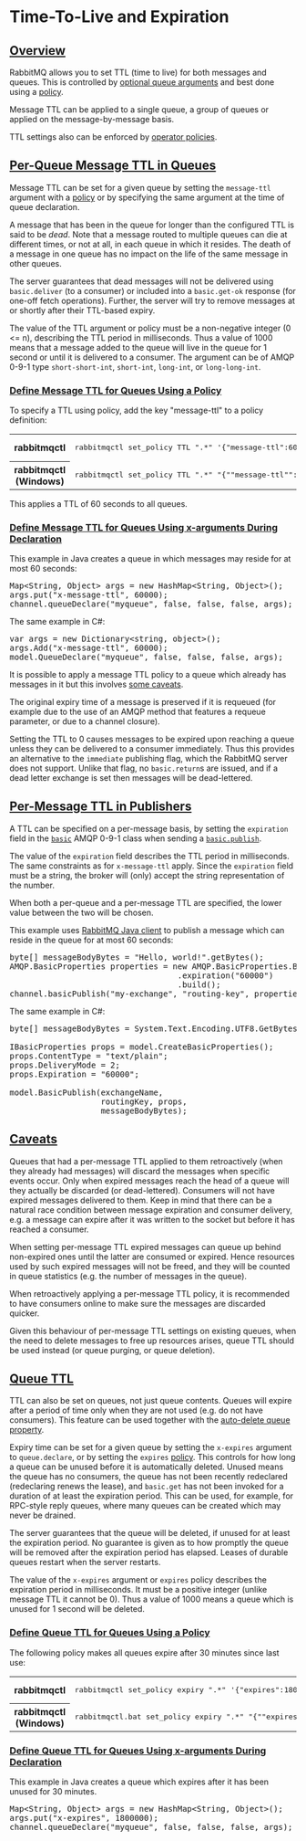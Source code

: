 <!--
Copyright (c) 2007-2022 VMware, Inc. or its affiliates.

All rights reserved. This program and the accompanying materials
are made available under the terms of the under the Apache License,
Version 2.0 (the "License”); you may not use this file except in compliance
with the License. You may obtain a copy of the License at

https://www.apache.org/licenses/LICENSE-2.0

Unless required by applicable law or agreed to in writing, software
distributed under the License is distributed on an "AS IS" BASIS,
WITHOUT WARRANTIES OR CONDITIONS OF ANY KIND, either express or implied.
See the License for the specific language governing permissions and
limitations under the License.
-->

# Time-To-Live and Expiration

## <a id="overview" class="anchor" href="#overview">Overview</a>

RabbitMQ allows you to set TTL (time to live) for both messages and queues.
This is controlled by [optional queue arguments](queues.html) and best done using a [policy](./parameters.html).

Message TTL can be applied to a single queue, a group of
queues or applied on the message-by-message basis.

TTL settings also can be enforced by [operator policies](./parameters.html#operator-policies).

## <a id="per-queue-message-ttl" class="anchor" href="#per-queue-message-ttl">Per-Queue Message TTL in Queues</a>

Message TTL can be set for a given queue by setting the
`message-ttl` argument with a [policy](./parameters.html#policies)
or by specifying the same argument at the time of queue declaration.

A message that has been in the queue for longer than the configured TTL is said to
be *dead*. Note that a message routed to multiple queues
can die at different times, or not at all, in each queue in
which it resides. The death of a message in one queue has no
impact on the life of the same message in other queues.

The server guarantees that dead messages will not be delivered
using `basic.deliver` (to a consumer) or included into a `basic.get-ok` response
(for one-off fetch operations).
Further, the server will try to remove messages at or
shortly after their TTL-based expiry.

The value of the TTL argument or policy must be a
non-negative integer (0 &lt;= n),
describing the TTL period in milliseconds. Thus a value of
1000 means that a message added to the queue will live in the
queue for 1 second or until it is delivered to a consumer. The
argument can be of AMQP 0-9-1 type `short-short-int`, `short-int`,
`long-int`, or `long-long-int`.

### <a id="message-ttl-using-policy" class="anchor" href="#message-ttl-using-policy">Define Message TTL for Queues Using a Policy</a>

To specify a TTL using policy, add the key "message-ttl" to a
policy definition:

<table>
    <tr>
        <th>rabbitmqctl</th>
        <td>
            <pre class="lang-bash">rabbitmqctl set_policy TTL ".*" '{"message-ttl":60000}' --apply-to queues</pre>
        </td>
    </tr>
    <tr>
        <th>rabbitmqctl (Windows)</th>
        <td>
            <pre class="lang-powershell">rabbitmqctl set_policy TTL ".*" "{""message-ttl"":60000}" --apply-to queues</pre>
        </td>
    </tr>
</table>

This applies a TTL of 60 seconds to all queues.


### <a id="message-ttl-using-x-args" class="anchor" href="#message-ttl-using-x-args">Define Message TTL for Queues Using x-arguments During Declaration</a>

This example in Java creates a queue in which messages may
reside for at most 60 seconds:

<pre class="lang-java">
Map&lt;String, Object&gt; args = new HashMap&lt;String, Object&gt;();
args.put("x-message-ttl", 60000);
channel.queueDeclare("myqueue", false, false, false, args);
</pre>

The same example in C#:

<pre class="lang-csharp">
var args = new Dictionary&lt;string, object&gt;();
args.Add("x-message-ttl", 60000);
model.QueueDeclare("myqueue", false, false, false, args);
</pre>

It is possible to apply a message TTL policy to a queue which already
has messages in it but this involves [some caveats](ttl.html#per-message-ttl-caveats).

The original expiry time of a message is preserved if it
is requeued (for example due to the use of an AMQP method
that features a requeue parameter, or due to a channel
closure).

Setting the TTL to 0 causes messages to be expired upon reaching
a queue unless they can be delivered to a consumer
immediately. Thus this provides an alternative to
the `immediate` publishing flag, which
the RabbitMQ server does not support. Unlike that flag, no
`basic.return`s are issued, and if a dead letter
exchange is set then messages will be dead-lettered.

## <a id="per-message-ttl-in-publishers" class="anchor" href="#per-message-ttl-in-publishers">Per-Message TTL in Publishers</a>

A TTL can be specified on a per-message basis, by setting the
`expiration` field in the [`basic`](amqp-0-9-1-reference.html#class.basic) AMQP 0-9-1 class when sending a
[`basic.publish`](amqp-0-9-1-reference.html#basic.publish).

The value of the `expiration` field describes the
TTL period in milliseconds. The same constraints as for
`x-message-ttl` apply. Since the
`expiration` field must be a string, the broker
will (only) accept the string representation of the number.

When both a per-queue and a per-message TTL are specified, the
lower value between the two will be chosen.

This example uses [RabbitMQ Java client](./api-guide.html)
to publish a message which can reside in the queue for at most 60 seconds:

<pre class="lang-java">
byte[] messageBodyBytes = "Hello, world!".getBytes();
AMQP.BasicProperties properties = new AMQP.BasicProperties.Builder()
                                   .expiration("60000")
                                   .build();
channel.basicPublish("my-exchange", "routing-key", properties, messageBodyBytes);</pre>

The same example in C#:

<pre class="lang-csharp">
byte[] messageBodyBytes = System.Text.Encoding.UTF8.GetBytes("Hello, world!");

IBasicProperties props = model.CreateBasicProperties();
props.ContentType = "text/plain";
props.DeliveryMode = 2;
props.Expiration = "60000";

model.BasicPublish(exchangeName,
                   routingKey, props,
                   messageBodyBytes);</pre>

## <a id="per-message-ttl-caveats" class="anchor" href="#per-message-ttl-caveats">Caveats</a>

Queues that had a per-message TTL applied to them
retroactively (when they already had messages) will discard
the messages when specific events occur. Only when expired
messages reach the head of a queue will they actually be
discarded (or dead-lettered). Consumers will not have
expired messages delivered to them. Keep in mind that
there can be a natural race condition between message expiration
and consumer delivery, e.g. a message can expire
after it was written to the socket but before it has reached
a consumer.

When setting per-message TTL expired messages can queue up
behind non-expired ones until the latter are consumed or
expired. Hence resources used by such expired messages will
not be freed, and they will be counted in queue statistics
(e.g. the number of messages in the queue).

When retroactively applying a per-message TTL policy, it is
recommended to have consumers online to make sure the
messages are discarded quicker.

Given this behaviour of per-message TTL settings on existing
queues, when the need to delete messages to free up
resources arises, queue TTL should be used instead (or queue
purging, or queue deletion).


## <a id="queue-ttl" class="anchor" href="#queue-ttl">Queue TTL</a>

TTL can also be set on queues, not just queue contents.
Queues will expire after a period of time only when they
are not used (e.g. do not have consumers). This feature
can be used together with the [auto-delete queue property](queues.html).

Expiry time can be set for a given queue by setting the
`x-expires` argument to `queue.declare`,
or by setting the `expires` [policy](parameters.html#policies). This controls for
how long a queue can be unused before it is automatically
deleted. Unused means the queue has no consumers, the
queue has not been recently redeclared (redeclaring renews the lease),
and `basic.get` has not been invoked for a duration of at least the expiration
period. This can be used, for example, for RPC-style reply
queues, where many queues can be created which may never be
drained.

The server guarantees that the queue will be deleted, if
unused for at least the expiration period. No guarantee is
given as to how promptly the queue will be removed after the
expiration period has elapsed. Leases of durable queues
restart when the server restarts.

The value of the `x-expires` argument or
`expires` policy describes the expiration period in
milliseconds. It must be a positive integer (unlike message
TTL it cannot be 0). Thus a value of 1000 means a queue which
is unused for 1 second will be deleted.


### <a id="queue-ttl-using-policy" class="anchor" href="#queue-ttl-using-policy">Define Queue TTL for Queues Using a Policy</a>

The following policy makes all queues expire after 30 minutes since last use:

<table>
    <tr>
        <th>rabbitmqctl</th>
        <td>
            <pre class="lang-bash">rabbitmqctl set_policy expiry ".*" '{"expires":1800000}' --apply-to queues</pre>
        </td>
    </tr>
    <tr>
        <th>rabbitmqctl (Windows)</th>
        <td>
            <pre class="lang-powershell">rabbitmqctl.bat set_policy expiry ".*" "{""expires"":1800000}" --apply-to queues</pre>
        </td>
    </tr>
</table>

### <a id="queue-ttl-using-x-args" class="anchor" href="#queue-ttl-using-x-args">Define Queue TTL for Queues Using x-arguments During Declaration</a>

This example in Java creates a queue which expires after
it has been unused for 30 minutes.

<pre class="lang-java">
Map&lt;String, Object&gt; args = new HashMap&lt;String, Object&gt;();
args.put("x-expires", 1800000);
channel.queueDeclare("myqueue", false, false, false, args);
</pre>
